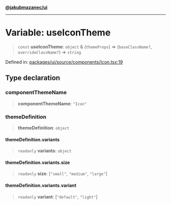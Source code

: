 [**@jakubmazanec/ui**](../README.md)

---

# Variable: useIconTheme

> `const` **useIconTheme**: `object` & (`themeProps`) => (`baseClassName?`, `overrideClassName?`) =>
> `string`

Defined in:
[packages/ui/source/components/Icon.tsx:19](https://github.com/jakubmazanec/tools/blob/6fe16df773d5da14c29261ea934e72b3f99fabb7/packages/ui/source/components/Icon.tsx#L19)

## Type declaration

### componentThemeName

> **componentThemeName**: `"Icon"`

### themeDefinition

> **themeDefinition**: `object`

#### themeDefinition.variants

> `readonly` **variants**: `object`

#### themeDefinition.variants.size

> `readonly` **size**: \[`"small"`, `"medium"`, `"large"`\]

#### themeDefinition.variants.variant

> `readonly` **variant**: \[`"default"`, `"light"`\]
